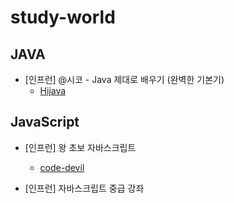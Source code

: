 # study-world

## JAVA
- [인프런] @시코 - Java 제대로 배우기 (완벽한 기본기)
  - [Hijava](https://github.com/heum-ji/study-world/tree/main/Java/HiJava)

## JavaScript
- [인프런] 왕 초보 자바스크립트
  - [code-devil](https://github.com/heum-ji/study-world/tree/main/JavaScript/code-devil)
  
- [인프런] 자바스크립트 중급 강좌
